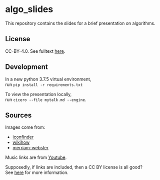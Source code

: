 # algo_slides

This repository contains the slides for a brief presentation on algorithms.

## License

CC-BY-4.0. See fulltext [here](./LICENSE.txt).

## Development

In a new python 3.7.5 virtual environment,  
run `pip install -r requirements.txt`

To view the presentation locally,  
run `cicero --file mytalk.md --engine`.

## Sources

Images come from:
- [iconfinder](https://www.iconfinder.com/)
- [wikihow]()
- [merriam-webster](https://www.merriam-webster.com/)


Music links are from [Youtube](https://www.youtube.com/).  

Supposedly, if links are included, then a CC BY license is all good?  
See [here](https://opensource.stackexchange.com/questions/1005/do-i-have-to-exclude-quotations-in-the-license-notice) for more information.
